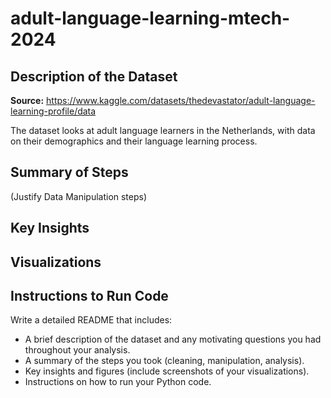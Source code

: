 # adult-language-learning-mtech-2024

## Description of the Dataset

**Source:** https://www.kaggle.com/datasets/thedevastator/adult-language-learning-profile/data

The dataset looks at adult language learners in the Netherlands, with data on their demographics and their language learning process.


## Summary of Steps 

(Justify Data Manipulation steps)

## Key Insights

## Visualizations

## Instructions to Run Code



Write a detailed README that includes:
* A brief description of the dataset and any motivating questions you had throughout your analysis.
* A summary of the steps you took (cleaning, manipulation, analysis).
* Key insights and figures (include screenshots of your visualizations).
* Instructions on how to run your Python code.

